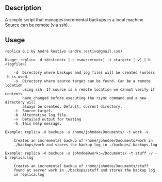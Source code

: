 Description
-----------

A simple script that manages incremental backups in a local machine. Source
can be remote (via ssh).

Usage
-----

	replica 0.1 by André Restivo (andre.restivo@gmail.com)

	Usage: replica -d <destroot> [-s <sourceroot>] -t <target> [-v] [-b <logfile>]

		-d 	Directory where backups and log files will be created (unless -b is used.
		-s	Directory where source target can be found. Can be a remote location 
			using ssh. If source is a remote location we cannot verify if contents 
			have changed before executing the rsync command and a new directory will 
			always be created. Default: current directory.
		-t	Source target.
		-b 	Alternative log file.
		-v	Detailed output for testing
		-h	This help message.

	Example: replica -d backups -s /home/johndoe/Documents/ -t work -v

		Creates an incremental backup of /home/johndoe/Documents/work in 
		./backups/work and stores the backup log in ./backups/.backups.log

	Example: replica -d backups -s johndoe@work:~/Documents/ -t stuff -v -b replica.log

		Creates an incremental backup of /home/johndoe/Documents/stuff
		found at server work in ./backups/stuff and stores the backup log 
		in replica.log
